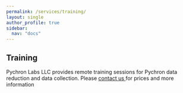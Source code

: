 ```yaml
---
permalink: /services/training/
layout: single
author_profile: true
sidebar:
  nav: "docs"
---
```



Training
-----------

Pychron Labs LLC provides remote training sessions for Pychron data reduction and data collection. Please [contact us
](/contact/) for prices and more information

